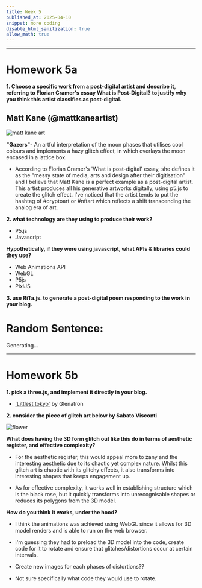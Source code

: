```yaml
---
title: Week 5
published_at: 2025-04-10
snippet: more coding
disable_html_sanitization: true
allow_math: true
---
```


<script src="./p5.js"></script>

<canvas id="assignment1"></canvas>

<script>
    const cnv = document.getElementById ("assignment1")
    const w = cnv.parentNode.scrollWidth
    const h = w * 9 / 16

    function setup () {
        createCanvas (w, h, P2D, cnv)
    }

    function draw () {
        background (`turquoise`)
        console.log (frameCount)
    }
</script>

---

# Homework 5a

**1. Choose a specific work from a post-digital artist and describe it, referring to Florian Cramer's essay What is Post-Digital? to justify why you think this artist classifies as post-digital.**

## Matt Kane (@mattkaneartist)

![matt kane art](Pictures/matt.png)

**"Gazers"**- An artful interpretation of the moon phases that utilises cool colours and implements a hazy glitch effect, in which overlays the moon encased in a lattice box.

- According to Florian Cramer's 'What is post-digital' essay, she defines it as the "messy state of media, arts and design after their digitisation" and I believe that Matt Kane is a perfect example as a post-digital artist. This artist produces all his generative artworks digitally, using p5.js to create the glitch effect. I've noticed that the artist tends to put the hashtag of #cryptoart or #nftart which reflects a shift transcending the analog era of art.

**2. what technology are they using to produce their work?**

- P5.js
- Javascript

**Hypothetically, if they were using javascript, what APIs & libraries could they use?**

- Web Animations API
- WebGL
- P5js
- PixiJS

**3. use RiTa.js. to generate a post-digital poem responding to the work in your blog.**

<!DOCTYPE html>
<html lang="en">
<head>
  <meta charset="UTF-8">
  <title>RiTa Sentence Generator</title>
</head>
<body>
  <h1>Random Sentence:</h1>
  <p id="sentence">Generating...</p>

  <script type="module">
    import RiTa from "https://esm.sh/rita@2.0.2";

    const template = "The [adjective] [noun] [verb] [adverb].";

    function generateSentence() {
      return template
        .replace("[adjective]", RiTa.randomWord({ pos: "jj" }))
        .replace("[noun]", RiTa.randomWord({ pos: "nn" }))
        .replace("[verb]", RiTa.randomWord({ pos: "vbz" }))
        .replace("[adverb]", RiTa.randomWord({ pos: "rb" }));
    }

    const sentence = generateSentence();
    console.log(sentence);
    document.getElementById("sentence").textContent = sentence;
  </script>
</body>
</html>

---

# Homework 5b

**1. pick a three.js, and implement it directly in your blog.**

- ['Littlest tokyo'](https://sketchfab.com/3d-models/littlest-tokyo-94b24a60dc1b48248de50bf087c0f042) by Glenatron


  <!-- <script type="module">
    import * as THREE from 'https://unpkg.com/three@0.160.1/build/three.module.js';
    import Stats from 'https://unpkg.com/three@0.160.1/examples/jsm/libs/stats.module.js';
    import { OrbitControls } from 'https://unpkg.com/three@0.160.1/examples/jsm/controls/OrbitControls.js';
    import { RoomEnvironment } from 'https://unpkg.com/three@0.160.1/examples/jsm/environments/RoomEnvironment.js';
    import { GLTFLoader } from 'https://unpkg.com/three@0.160.1/examples/jsm/loaders/GLTFLoader.js';
    import { DRACOLoader } from 'https://unpkg.com/three@0.160.1/examples/jsm/loaders/DRACOLoader.js';

    let mixer;

    const clock = new THREE.Clock();
    const container = document.getElementById('container');

    const stats = new Stats();
    container.appendChild(stats.dom);

    const renderer = new THREE.WebGLRenderer({ antialias: true });
    renderer.setPixelRatio(window.devicePixelRatio);
    renderer.setSize(window.innerWidth, window.innerHeight);
    container.appendChild(renderer.domElement);

    const pmremGenerator = new THREE.PMREMGenerator(renderer);

    const scene = new THREE.Scene();
    scene.background = new THREE.Color(0xbfe3dd);
    scene.environment = pmremGenerator.fromScene(new RoomEnvironment(), 0.04).texture;

    const camera = new THREE.PerspectiveCamera(40, window.innerWidth / window.innerHeight, 1, 100);
    camera.position.set(5, 2, 8);

    const controls = new OrbitControls(camera, renderer.domElement);
    controls.target.set(0, 0.5, 0);
    controls.update();
    controls.enablePan = false;
    controls.enableDamping = true;

    const dracoLoader = new DRACOLoader();
    dracoLoader.setDecoderPath('https://unpkg.com/three@0.160.1/examples/jsm/libs/draco/'); // Make sure this matches your actual decoder path

    const loader = new GLTFLoader();
    loader.setDRACOLoader(dracoLoader);
    loader.load('models/gltf/LittlestTokyo.glb', function (gltf) {
      const model = gltf.scene;
      model.position.set(1, 1, 0);
      model.scale.set(0.01, 0.01, 0.01);
      scene.add(model);

      mixer = new THREE.AnimationMixer(model);
      mixer.clipAction(gltf.animations[0]).play();

      renderer.setAnimationLoop(animate);
    }, undefined, function (e) {
      console.error(e);
    });

    window.onresize = function () {
      camera.aspect = window.innerWidth / window.innerHeight;
      camera.updateProjectionMatrix();
      renderer.setSize(window.innerWidth, window.innerHeight);
    };

    function animate() {
      const delta = clock.getDelta();
      if (mixer) mixer.update(delta);
      controls.update();
      stats.update();
      renderer.render(scene, camera);
    }
  </script> -->


**2. consider the piece of glitch art below by Sabato Visconti**

![flower](Pictures/flower.gif)

**What does having the 3D form glitch out like this do in terms of aesthetic register, and effective complexity?**

- For the aesthetic register, this would appeal more to zany and the interesting aesthetic due to its chaotic yet complex nature. Whilst this glitch art is chaotic with its glitchy effects, it also transforms into interesting shapes that keeps engagement up.

- As for effective complexity, it works well in establishing structure which is the black rose, but it quickly transforms into unrecognisable shapes or reduces its polygons from the 3D model.

**How do you think it works, under the hood?**

- I think the animations was achieved using WebGL since it allows for 3D model renders and is able to run on the web browser.

- I'm guessing they had to preload the 3D model into the code, create code for it to rotate and ensure that glitches/distortions occur at certain intervals.

- Create new images for each phases of distortions??

- Not sure specifically what code they would use to rotate.
